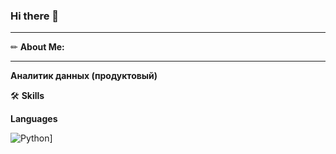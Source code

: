 ### Hi there 👋
____________________

✏ **About Me:**
____________________
**Аналитик данных (продуктовый)**

🛠️ **Skills**

**Languages**

![Python](https://img.shields.io/badge/GitHub-000000?style=for-the-badge&logo=GitHub&logoColor=white)]
